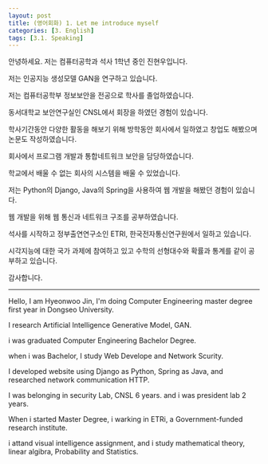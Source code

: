 ```yaml
---
layout: post
title: (영어회화) 1. Let me introduce myself
categories: [3. English]
tags: [3.1. Speaking]
---
```


안녕하세요. 저는 컴퓨터공학과 석사 1학년 중인 진현우입니다.

저는 인공지능 생성모델 GAN을 연구하고 있습니다.

저는 컴퓨터공학부 정보보안을 전공으로 학사를 졸업하였습니다.

동서대학교 보안연구실인 CNSL에서 회장을 하였던 경험이 있습니다.

학사기간동안 다양한 활동을 해보기 위해 방학동안 회사에서 일하였고 창업도 해봤으며 논문도 작성하였습니다.

회사에서 프로그램 개발과 통합네트워크 보안을 담당하였습니다. 

학교에서 배울 수 없는 회사의 시스템을 배울 수 있었습니다.

저는 Python의 Django, Java의 Spring을 사용하여 웹 개발을 해봤던 경험이 있습니다.

웹 개발을 위해 웹 통신과 네트워크 구조를 공부하였습니다.

석사를 시작하고 정부출연연구소인 ETRI, 한국전자통신연구원에서 일하고 있습니다.

시각지능에 대한 국가 과제에 참여하고 있고 수학의 선형대수와 확률과 통계를 같이 공부하고 있습니다.

감사합니다.

---

Hello, I am Hyeonwoo Jin, I'm doing Computer Engineering master degree first year in Dongseo University.

I research Artificial Intelligence Generative Model, GAN.

i was graduated Computer Engineering Bachelor Degree.

when i was Bachelor, I study Web Develope and Network Scurity.

I developed website using Django as Python, Spring as Java, and researched network communication HTTP.

I was belonging in security Lab, CNSL 6 years. and i was president lab 2 years.

When i started Master Degree, i warking in ETRi, a Government-funded research institute.

i attand visual intelligence assignment, and i study mathematical theory, linear algibra, Probability and Statistics.